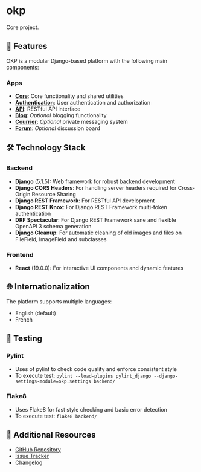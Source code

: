 # okp
Core project.

## 🌟 Features

OKP is a modular Django-based platform with the following main components:

### Apps
- **[Core](apps/core.md)**: Core functionality and shared utilities
- **[Authentication](apps/auth.md)**: User authentication and authorization
- **[API](api/v1/index.md)**: RESTful API interface
- **[Blog](apps/blog.md)**: *Optional* blogging functionality
- **[Courrier](apps/courrier.md)**: *Optional* private messaging system
- **[Forum](apps/forum.md)**: *Optional* discussion board

## 🛠️ Technology Stack

### Backend
- **Django** (5.1.5): Web framework for robust backend development
- **Django CORS Headers**: For handling server headers required for Cross-Origin Resource Sharing
- **Django REST Framework**: For RESTful API development
- **Django REST Knox**: For Django REST Framework multi-token authentication
- **DRF Spectacular**: For Django REST Framework sane and flexible OpenAPI 3 schema generation
- **Django Cleanup**: For automatic cleaning of old images and files on FileField, ImageField and subclasses

### Frontend
- **React** (19.0.0): For interactive UI components and dynamic features

## 🌐 Internationalization

The platform supports multiple languages:

- English (default)
- French

## 🧪 Testing

### Pylint
- Uses of pylint to check code quality and enforce consistent style
- To execute test: `pylint --load-plugins pylint_django --django-settings-module=okp.settings backend/`

### Flake8
- Uses Flake8 for fast style checking and basic error detection
- To execute test: `flake8 backend/`

## 📖 Additional Resources

- [GitHub Repository](https://github.com/mcpronovost/okp-core)
- [Issue Tracker](https://github.com/mcpronovost/okp-core/issues)
- [Changelog](CHANGELOG.md)
